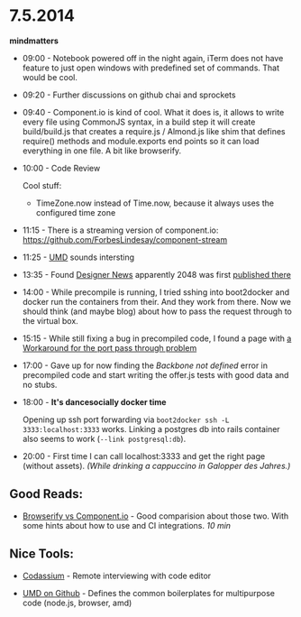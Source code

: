 # 7.5.2014

**mindmatters**

- 09:00 - Notebook powered off in the night again, iTerm does not have feature to just open windows with predefined set of commands. That would be cool.

- 09:20 - Further discussions on github chai and sprockets

- 09:40 - Component.io is kind of cool. What it does is, it allows to write every file using CommonJS syntax, in a build step it will create build/build.js that creates a require.js / Almond.js like shim that defines require() methods and module.exports end points so it can load everything in one file. A bit like browserify.

- 10:00 - Code Review

    Cool stuff:

    - TimeZone.now instead of Time.now, because it always uses the configured time zone

- 11:15 - There is a streaming version of component.io: https://github.com/ForbesLindesay/component-stream

- 11:25 - [UMD](https://github.com/umdjs/umd) sounds intersting

- 13:35 - Found [Designer News](https://news.layervault.com/) apparently 2048 was first [published there](http://gabrielecirulli.com/articles/2048-success-and-me)

- 14:00 - While precompile is running, I tried sshing into boot2docker and docker run the containers from their. And they work from there. Now we should think (and maybe blog) about how to pass the request through to the virtual box.

- 15:15 - While still fixing a bug in precompiled code, I found a page with [a Workaround for the port pass through problem](https://github.com/boot2docker/boot2docker/blob/master/doc/WORKAROUNDS.md)

- 17:00 - Gave up for now finding the *Backbone not defined* error in precompiled code and start writing the  offer.js tests with good data and no stubs.

- 18:00 - **It's dancesocially docker time**

    Opening up ssh port forwarding via `boot2docker ssh -L 3333:localhost:3333` works. Linking a postgres db into rails container also seems to work (`--link postgresql:db`).

- 20:00 - First time I can call localhost:3333 and get the right page (without assets). *(While drinking a cappuccino in Galopper des Jahres.)*


## Good Reads:

- [Browserify vs Component.io](http://www.forbeslindesay.co.uk/post/44144487088/browserify-vs-component) - Good comparision about those two. With some hints about how to use and CI integrations. *10 min*


## Nice Tools:

- [Codassium](http://codassium.com/tour) - Remote interviewing with code editor

- [UMD on Github](https://github.com/umdjs/umd) - Defines the common boilerplates for multipurpose code (node.js, browser, amd)


